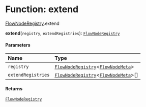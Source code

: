 # Function: extend

[FlowNodeRegistry](/auto-docs/editor/modules/FlowNodeRegistry.md).extend

**extend**(`registry`, `extendRegistries`): [`FlowNodeRegistry`](/auto-docs/editor/interfaces/FlowNodeRegistry-1.md)

#### Parameters

| Name | Type |
| :------ | :------ |
| `registry` | [`FlowNodeRegistry`](/auto-docs/editor/interfaces/FlowNodeRegistry-1.md)<[`FlowNodeMeta`](/auto-docs/editor/interfaces/FlowNodeMeta.md)> |
| `extendRegistries` | [`FlowNodeRegistry`](/auto-docs/editor/interfaces/FlowNodeRegistry-1.md)<[`FlowNodeMeta`](/auto-docs/editor/interfaces/FlowNodeMeta.md)>\[] |

#### Returns

[`FlowNodeRegistry`](/auto-docs/editor/interfaces/FlowNodeRegistry-1.md)
